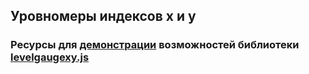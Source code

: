 ## Уровномеры индексов x и y
### Ресурсы для [демонстрации](http://slesareva-gala.github.io/levelgaugexy_rus/) возможностей библиотеки [levelgaugexy.js](http://github.com/slesareva-gala/levelgaugexy)
